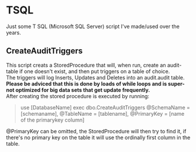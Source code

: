 # TSQL

Just some T SQL (Microsoft SQL Server) script I've made/used over the years.

## CreateAuditTriggers
This script creats a StoredProcedure that will, when run, create an audit-table if one doesn't exist, and then put triggers on a table of choice.  
The triggers will log Inserts, Updates and Deletes into an audit.audit table.  
**Please be adviced that this is done by loads of while loops and is super-not optimized for big data sets that get update frequently.**  
After creating the stored procedure is executed by running:   
  
> use [DatabaseName]
> exec dbo.CreateAuditTriggers @SchemaName = [schemaname], @TableName = [tablename], @PrimaryKey = [name of the primarykey column]

@PrimaryKey can be omitted, the StoredProcedure will then try to find it, if there's no primary key on the table it will use the ordinally first column in the table.
